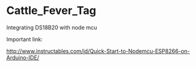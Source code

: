 # Cattle_Fever_Tag
Integrating DS18B20 with node mcu


Important link:

http://www.instructables.com/id/Quick-Start-to-Nodemcu-ESP8266-on-Arduino-IDE/

